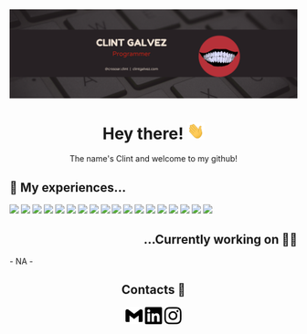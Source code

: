 <!-- intro -->
<img src="https://github.com/ClintGalvez/ClintGalvez/blob/main/assets/banner.png" />

<h1 align='center'> Hey there! <img src="https://github.com/ClintGalvez/ClintGalvez/blob/main/assets/wave.gif" width="30px" height="30px" />  </h1> 
<p align='center'> The name's Clint and welcome to my github! </p>

<!-- skills & experience -->
## 🔧 My experiences...
![](https://img.shields.io/badge/Editor-Visual_Studio-informational?style=for-the-badge&logo=visual-studio&logoColor=white&labelColor=000000&color=f0eff4)
![](https://img.shields.io/badge/Editor-Visual_Studio_Code-informational?style=for-the-badge&logo=visual-studio-code&logoColor=white&labelColor=000000&color=f0eff4)
![](https://img.shields.io/badge/Editor-IntelliJ_IDEA-informational?style=for-the-badge&logo=intellij-idea&logoColor=white&labelColor=000000&color=f0eff4)
![](https://img.shields.io/badge/Engine-GameMaker_Studio_2-informational?style=for-the-badge&logo=oyo&logoColor=white&labelColor=000000&color=f0eff4)
![](https://img.shields.io/badge/Engine-Godot-informational?style=for-the-badge&logo=godot-engine&logoColor=white&labelColor=000000&color=f0eff4)
![](https://img.shields.io/badge/Engine-Unity-informational?style=for-the-badge&logo=unity&logoColor=white&labelColor=000000&color=f0eff4)
![](https://img.shields.io/badge/Engine-Unreal-informational?style=for-the-badge&logo=unreal-engine&logoColor=white&labelColor=000000&color=f0eff4)
![](https://img.shields.io/badge/Code-C-informational?style=for-the-badge&logo=c&logoColor=white&labelColor=000000&color=f0eff4)
![](https://img.shields.io/badge/Code-C++-informational?style=for-the-badge&logo=c%2B%2B&logoColor=white&labelColor=000000&color=f0eff4)
![](https://img.shields.io/badge/Code-C%23-informational?style=for-the-badge&logo=c-sharp&logoColor=white&labelColor=000000&color=f0eff4)
![](https://img.shields.io/badge/Code-Python-informational?style=for-the-badge&logo=python&logoColor=white&labelColor=000000&color=f0eff4)
![](https://img.shields.io/badge/Code-Java-informational?style=for-the-badge&logo=java&logoColor=white&labelColor=000000&color=f0eff4)
![](https://img.shields.io/badge/Code-JavaScript-informational?style=for-the-badge&logo=javascript&logoColor=white&labelColor=000000&color=f0eff4)
![](https://img.shields.io/badge/Code-Arduino-informational?style=for-the-badge&logo=arduino&logoColor=white&labelColor=000000&color=f0eff4)
![](https://img.shields.io/badge/VM-VirtualBox-informational?style=for-the-badge&logo=virtualbox&logoColor=white&labelColor=000000&color=f0eff4)
![](https://img.shields.io/badge/OS-Linux-informational?style=for-the-badge&logo=linux&logoColor=white&labelColor=000000&color=f0eff4)
![](https://img.shields.io/badge/OS-Ubuntu-informational?style=for-the-badge&logo=ubuntu&logoColor=white&labelColor=000000&color=f0eff4)
![](https://img.shields.io/badge/Shell-Bash-informational?style=for-the-badge&logo=gnu-bash&logoColor=white&labelColor=000000&color=f0eff4)

<!-- currently working on -->
<h2 align='right'> ...Currently working on 🔬🧪 </h1>

<p>
- NA -
</p>

<!-- contacts -->
<h2 align='center'> Contacts 📱 </h1>

<p align='center'>
<a href="mailto:clint.career@gmail.com"><img src="https://github.com/ClintGalvez/ClintGalvez/blob/main/assets/gmail.svg" width="30px" height="30px"></a>
<a href="https://www.linkedin.com/in/clint-galvez/"><img src="https://github.com/ClintGalvez/ClintGalvez/blob/main/assets/linkedin.svg" width="30px" height="30px"></a>
<a href="https://www.instagram.com/crosoar.clint/"><img src="https://github.com/ClintGalvez/ClintGalvez/blob/main/assets/instagram.svg" width="30px" height="30px"></a>
</p>
<!-- Personal Website: clintgalvez.com -->
